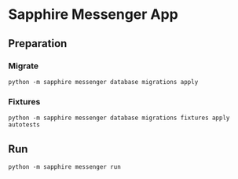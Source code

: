 # Sapphire Messenger App

## Preparation

### Migrate

```shell
python -m sapphire messenger database migrations apply
```

### Fixtures

```shell
python -m sapphire messenger database migrations fixtures apply autotests
```

## Run

```shell
python -m sapphire messenger run
```
